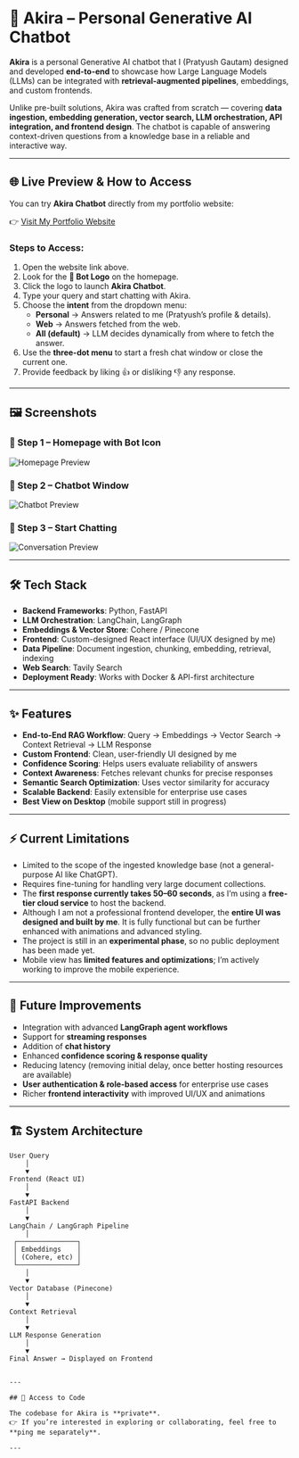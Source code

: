 # 🚀 Akira – Personal Generative AI Chatbot  

**Akira** is a personal Generative AI chatbot that I (Pratyush Gautam) designed and developed **end-to-end** to showcase how Large Language Models (LLMs) can be integrated with **retrieval-augmented pipelines**, embeddings, and custom frontends.  

Unlike pre-built solutions, Akira was crafted from scratch — covering **data ingestion, embedding generation, vector search, LLM orchestration, API integration, and frontend design**. The chatbot is capable of answering context-driven questions from a knowledge base in a reliable and interactive way.  

---

## 🌐 Live Preview & How to Access  

You can try **Akira Chatbot** directly from my portfolio website:  

👉 [Visit My Portfolio Website](https://mr-pratyush.netlify.app/)  

### Steps to Access:  
1. Open the website link above.  
2. Look for the **🤖 Bot Logo** on the homepage.  
3. Click the logo to launch **Akira Chatbot**.  
4. Type your query and start chatting with Akira.  
5. Choose the **intent** from the dropdown menu:  
   - **Personal** → Answers related to me (Pratyush’s profile & details).  
   - **Web** → Answers fetched from the web.  
   - **All (default)** → LLM decides dynamically from where to fetch the answer.  
6. Use the **three-dot menu** to start a fresh chat window or close the current one.  
7. Provide feedback by liking 👍 or disliking 👎 any response.  

---

## 🖼️ Screenshots  

### 🔹 Step 1 – Homepage with Bot Icon  
![Homepage Preview](./docs/homepage.png)  

### 🔹 Step 2 – Chatbot Window  
![Chatbot Preview](./docs/chatbot.png)  

### 🔹 Step 3 – Start Chatting  
![Conversation Preview](./docs/conversation.png)  

---

## 🛠️ Tech Stack  

- **Backend Frameworks**: Python, FastAPI  
- **LLM Orchestration**: LangChain, LangGraph  
- **Embeddings & Vector Store**: Cohere / Pinecone  
- **Frontend**: Custom-designed React interface (UI/UX designed by me)  
- **Data Pipeline**: Document ingestion, chunking, embedding, retrieval, indexing  
- **Web Search**: Tavily Search  
- **Deployment Ready**: Works with Docker & API-first architecture  

---

## ✨ Features  

- **End-to-End RAG Workflow**: Query → Embeddings → Vector Search → Context Retrieval → LLM Response  
- **Custom Frontend**: Clean, user-friendly UI designed by me  
- **Confidence Scoring**: Helps users evaluate reliability of answers  
- **Context Awareness**: Fetches relevant chunks for precise responses  
- **Semantic Search Optimization**: Uses vector similarity for accuracy  
- **Scalable Backend**: Easily extensible for enterprise use cases  
- **Best View on Desktop** (mobile support still in progress)  

---

## ⚡ Current Limitations  

- Limited to the scope of the ingested knowledge base (not a general-purpose AI like ChatGPT).  
- Requires fine-tuning for handling very large document collections.  
- The **first response currently takes 50–60 seconds**, as I’m using a **free-tier cloud service** to host the backend.  
- Although I am not a professional frontend developer, the **entire UI was designed and built by me**. It is fully functional but can be further enhanced with animations and advanced styling.  
- The project is still in an **experimental phase**, so no public deployment has been made yet.  
- Mobile view has **limited features and optimizations**; I’m actively working to improve the mobile experience.  

---

## 📌 Future Improvements  

- Integration with advanced **LangGraph agent workflows**  
- Support for **streaming responses**  
- Addition of **chat history**  
- Enhanced **confidence scoring & response quality**  
- Reducing latency (removing initial delay, once better hosting resources are available)  
- **User authentication & role-based access** for enterprise use cases  
- Richer **frontend interactivity** with improved UI/UX and animations  

---

## 🏗️ System Architecture  

```text
User Query
    │
    ▼
Frontend (React UI)
    │
    ▼
FastAPI Backend
    │
    ▼
LangChain / LangGraph Pipeline
    │
 ┌───────────────┐
 │ Embeddings    │
 │ (Cohere, etc) │
 └───────────────┘
    │
    ▼
Vector Database (Pinecone)
    │
    ▼
Context Retrieval
    │
    ▼
LLM Response Generation
    │
    ▼
Final Answer → Displayed on Frontend


---

## 📂 Access to Code  

The codebase for Akira is **private**.  
👉 If you’re interested in exploring or collaborating, feel free to **ping me separately**.  

---
